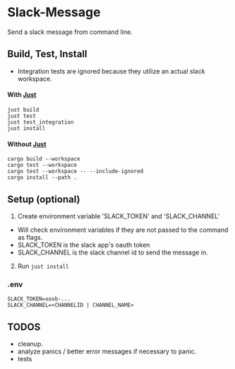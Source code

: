 # Slack-Message
Send a slack message from command line.

## Build, Test, Install
- Integration tests are ignored because they utilize an actual slack workspace.
#### With [Just](https://github.com/casey/just)
```shell
just build
just test
just test_integration
just install
```
#### Without [Just](https://github.com/casey/just)
```shell
cargo build --workspace
cargo test --workspace
cargo test --workspace -- --include-ignored
cargo install --path .
```

## Setup (optional)
1. Create environment variable 'SLACK_TOKEN' and 'SLACK_CHANNEL'
- Will check environment variables if they are not passed to  the command as flags.
- SLACK_TOKEN is the slack app's oauth token
- SLACK_CHANNEL is the slack channel id to send the message in.
2. Run `just install`

### .env
```
SLACK_TOKEN=xoxb-...
SLACK_CHANNEL=<CHANNELID | CHANNEL_NAME>
```

## TODOS
- cleanup.
- analyze panics / better error messages if necessary to panic.
- tests
